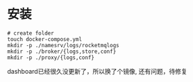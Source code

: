 # 安装

```shell
# create folder
touch docker-compose.yml
mkdir -p ./namesrv/logs/rocketmqlogs
mkdir -p ./broker/{logs,store,conf}
mkdir -p ./proxy/{logs,conf}
```


dashboard已经很久没更新了，所以换了个镜像,
还有问题，待修复
